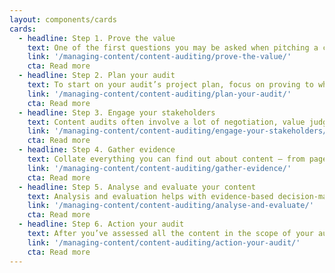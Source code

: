 ```yaml
---
layout: components/cards
cards:
  - headline: Step 1. Prove the value
    text: One of the first questions you may be asked when pitching a content audit project, is what the return on investment     will be.
    link: '/managing-content/content-auditing/prove-the-value/'
    cta: Read more
  - headline: Step 2. Plan your audit
    text: To start on your audit’s project plan, focus on proving to what extent each website or application is still fulfilling its purpose, think about a high-level goal to aim for and why you are doing the work.
    link: '/managing-content/content-auditing/plan-your-audit/'
    cta: Read more
  - headline: Step 3. Engage your stakeholders
    text: Content audits often involve a lot of negotiation, value judgments and decisions. You’ll need to work hard to maintain  relationships along the way.
    link: '/managing-content/content-auditing/engage-your-stakeholders/'
    cta: Read more
  - headline: Step 4. Gather evidence
    text: Collate everything you can find out about content – from pages and assets through to content types, content owners, users and metadata.
    link: '/managing-content/content-auditing/gather-evidence/'
    cta: Read more
  - headline: Step 5. Analyse and evaluate your content
    text: Analysis and evaluation helps with evidence-based decision-making and is useful when talking with content owners and stakeholders.
    link: '/managing-content/content-auditing/analyse-and-evaluate/'
    cta: Read more
  - headline: Step 6. Action your audit
    text: After you’ve assessed all the content in the scope of your audit, you will need to report on your findings to get stakeholder support to action the data.
    link: '/managing-content/content-auditing/action-your-audit/'
    cta: Read more
---
```

